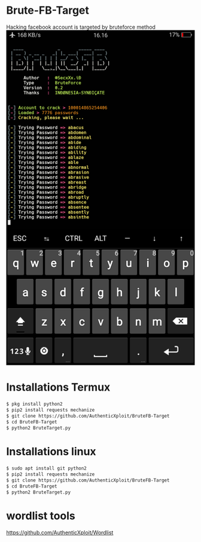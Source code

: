 # Brute-FB-Target
Hacking facebook account is targeted by bruteforce method
<img src="https://github.com/RSecxxx/BruteFB-Target/blob/main/Screenshot_2021-05-20-16-16-48-09.png">
# Installations Termux
```
$ pkg install python2
$ pip2 install requests mechanize
$ git clone https://github.com/AuthenticXploit/BruteFB-Target
$ cd BruteFB-Target
$ python2 BruteTarget.py
```
# Installations linux
```
$ sudo apt install git python2
$ pip2 install requests mechanize 
$ git clone https://github.com/AuthenticXploit/BruteFB-Target
$ cd BruteFB-Target
$ python2 BruteTarget.py
```
# wordlist tools
https://github.com/AuthenticXploit/Wordlist
